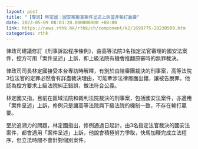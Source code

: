 ```yaml
---
layout: post
title: "【專訪】林定國：國安案擬准案件呈述上訴並非輸打贏要"
date: 2023-05-09 08:03:20.000000000 +08:00
link: https://news.rthk.hk/rthk/ch/component/k2/1699775-20230509.htm
categories: rthk
---
```


律政司建議修訂《刑事訴訟程序條例》，由高等法院3名指定法官審理的國安法案件，控方可用「案件呈述」上訴，即上級法院有機會推翻原審時的無罪裁決。

律政司司長林定國接受本台專訪時解釋，有別於由陪審團裁決的刑事案，高等法院3位法官的定罪必然會有詳盡裁決理由，可能牽涉法律層面出錯，讓被告脫罪。他認為控方要求上級法院糾正錯誤，做法符合公義。

林定國又指，目前在區域法院和裁判法院裁決的刑事案，包括國安法案件，亦適用「案件呈述」上訴，修例只是讓高等法院與下級法院的機制一致，不存在輸打贏要。

至於追溯力的問題，林定國指出，修例通過日起計，由3名指定法官裁決的國安法案件，都會適用「案件呈述」上訴，他說會積極努力爭取，快馬加鞭完成立法程序，但立法時間不會針對個別案件。
